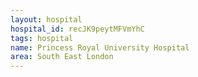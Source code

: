```yaml
---
layout: hospital
hospital_id: recJK9peytMFVmYhC
tags: hospital
name: Princess Royal University Hospital
area: South East London
---
```


